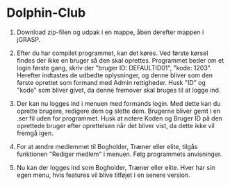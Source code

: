 # Dolphin-Club

1) Download zip-filen og udpak i en mappe, åben derefter mappen i jGRASP.

2) Efter du har compilet programmet, kan det køres. Ved første kørsel findes der ikke en bruger så den skal oprettes. Programmet beder om et login første gang, skriv der "bruger ID: DEFAULTID01", "kode: 1203". Herefter indtastes de udbedte oplysninger, og denne bliver som den første oprettet som formand med Admin rettigheder. Husk "ID" og "kode" som bliver givet, da denne fremover skal bruges til at logge ind.

3) Der kan nu logges ind i menuen med formands login. Med dette kan du oprette brugere, redigere dem og slette dem. Brugerne bliver gemt i en .ser fil uden for programmet. Husk at notere Koden og Bruger ID på den oprettede bruger efter oprettelsen når det bliver vist, da dette ikke vil fremgå igen.

4) For at ændre medlemmet til Bogholder, Træner eller elite, tilgås funktionen "Rediger medlem" i menuen. Følg programmets anvisninger.

5) Nu kan der logges ind som Bogholder, Træner eller elite. Hver har sin egen menu, hvis features vil blive tilføjet i en senere version.
